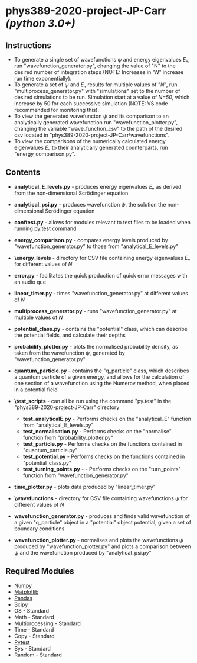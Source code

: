 # phys389-2020-project-JP-Carr *(python 3.0+)*

## Instructions
- To generate a single set of wavefunctions *ψ* and energy eigenvalues *Eₙ*, run "wavefunction_generator.py", changing the value of "N" to the desired number of integration steps (NOTE: Increases in "*N*" increase run time exponentially). 
- To generate a set of *ψ* and *Eₙ* results for multiple values of "*N*", run "multiprocess_generator.py" with "simulations" set to the number of desired simulations to be run. Simulation start at a value of *N=50*, which increase by 50 for each successive simulation (NOTE: VS code recommended for monitoring this).
- To view the generated wavefuncton *ψ* and its comparison to an analytically generated wavefunction run "wavefunction_plotter.py", changing the variable "wave_function_csv" to the path of the desired csv located in "phys389-2020-project-JP-Carr\wavefunctions".  
- To view the comparisons of the numerically calculated energy eigenvalues *Eₙ* to their analytically generated counterparts, run "energy_comparison.py".

## Contents
- **analytical_E_levels.py** - produces energy eigenvalues *Eₙ* as derived from the non-dimensional Scrödinger equation
- **analytical_psi.py** - produces wavefunction *ψ*, the solution the non-dimensional Scrödinger equation
- **conftest.py** - allows for modules relevant to test files to be loaded when running py.test command
- **energy_comparison.py** - compares energy levels produced by "wavefunction_generator.py" to those from "analytical_E_levels.py"
- **\energy_levels** - directory for CSV file containing energy eigenvalues *Eₙ* for different values of *N*
- **error.py** - facilitates the quick production of quick error messages with an audio que
- **linear_timer.py** - times "wavefunction_generator.py" at different values of *N*
- **multiprocess_generator.py** - runs "wavefunction_generator.py" at multiple values of *N*
- **potential_class.py** - contains the "potential" class, which can describe the potential fields, and calculate their depths
- **probability_plotter.py** - plots the normalised probability density, as taken from the wavefunction *ψ*, generated by "wavefunction_generator.py"
- **quantum_particle.py** - contains the "q_particle" class, which describes a quantum particle of a given energy, and allows for the calculation of one section of a wavefunction using the Numerov method, when placed in a potential field
- **\test_scripts** - can all be run using the command "py.test" in the "phys389-2020-project-JP-Carr" directory
   - **test_analyticalE.py** - Performs checks on the "analytical_E" function from "analytical_E_levels.py"
   - **test_normalisation.py** - Performs checks on the "normalise" function from "probability_plotter.py"
   - **test_particle.py** - Performs checks on the functions contained in "quantum_particle.py" 
   - **test_potential.py** - Performs checks on the functions contained in "potential_class.py" 
   - **test_turning_points.py** - - Performs checks on the "turn_points" function from "wavefunction_generator.py"
   
- **time_plotter.py** - plots data produced by "linear_timer.py"
- **\wavefunctions** - directory for CSV file containing wavefunctions *ψ* for different values of *N*
- **wavefunction_generator.py** - produces and finds valid wavefunction of a given "q_particle" object in a "potential" object potential, given a set of boundary conditions
- **wavefunction_plotter.py** - normalises and plots the wavefunctions *ψ* produced by "wavefunction_plotter.py" and plots a comparison between *ψ* and the wavefunction produced by "analytical_psi.py"

## Required Modules
-	[Numpy](https://numpy.org/)
-	[Matplotlib](https://matplotlib.org/)
-	[Pandas](https://pandas.pydata.org/)
-	[Scipy](https://www.scipy.org/)
-	OS - Standard
-	Math - Standard
-	Multiprocessing - Standard
-	Time - Standard
-	Copy - Standard
-	[Pytest](https://docs.pytest.org/en/latest/)
-	Sys - Standard
-	Random - Standard

